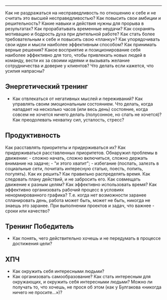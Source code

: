
---

Как не раздражаться на несправедливость по отношению к себе и не считать это высшей несправедливостью?
Как повысить свои амбиции и решительность?
Какие навыки и действия нужны для прорыва в результатах?
Как прорабатывать временные неудачи?
Как сохранять мотивацию и бодрость духа при длительной работе?
Как стать более требовательным к себе и повысить свою «планку»?
Как упорядочивать свои идеи и мысли наиболее эффективным способом? Как принимать верные решения?
Какое восприятие и позиционирование себя наиболее эффективно для того, чтобы привлекать новых людей в команду, вести их за своими идеями и вызывать желание сотрудничества и доверие у клиентов?
Что делать если кажется, что усилия напрасны?

## Энергетический тренинг

+ Как отвлекаться от негативных мыслей и переживаний?
Как управлять своим эмоциональным состоянием.
Что делать, когда нападает на несколько часов (или весь день) состояние, когда совсем не хочется ничего делать (полусонное, но спать не хочется)?
Как преодолевать нехватку сил, усталость, стресс?

## Продуктивность

Как расставлять приоритеты и придерживаться их?
Как придерживаться расставленных приоритетов.
Обнаружил проблемы в движении: - сложно начать, сложно включиться, сложно держать внимание на задаче; - "и этого хватит"; - избегание (поспать, залезть в социальные сети, почитать интересную статью, поесть, попить, погулять). Как их решить?
Как правильно распределять время.
Как следовать плану действий, и не забросить его.
Как совмещать движение к разным целям?
Как эффективно использовать время?
Как эффективно организовать рабочий процесс в условиях ненормированного графика? Т.е. когда нет возможности заранее спланировать день, работа может быть, может не быть, никогда не знаешь это заранее.
При выполнении проектов и задач, что важнее - сроки или качество?

## Тренинг Победитель

- Как понять, чего действительно хочешь и не передумать в процессе достижения цели?

## ХПЧ

- Как окружить себя интересными людьми?
- Как организовать самообразование?
Как стать интересным для окружающих, и окружить себя интересными людьми?
Можно ли получать то, что хочешь, не прося об этом (как у Булгакова «никогда ничего не просите…»)?
